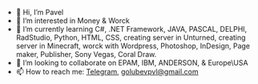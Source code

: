 - 👋 Hi, I’m Pavel
- 👀 I’m interested in Money & Worck
- 🌱 I’m currently learning C#, .NET Framework,
JAVA, PASCAL, DELPHI, RadStudio, Python, HTML, CSS, creating server in Unturned, creating server in Minecraft, worck with Wordpress, Photoshop, InDesign, Page maker, Publisher, Sony Vegas, Coral Draw.
- 💞️ I’m looking to collaborate on EPAM, IBM, ANDERSON, & Europe\USA
- 📫 How to reach me: 
[Telegram](https://t.me/GolubevPavel365), golubevpvl@gmail.com 

<!---
Pashtet365/Pashtet365 is a ✨ special ✨ repository because its `README.md` (this file) appears on your GitHub profile.
You can click the Preview link to take a look at your changes.
--->
